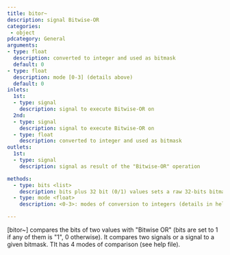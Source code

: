 ```yaml
---
title: bitor~
description: signal Bitwise-OR
categories:
 - object
pdcategory: General
arguments:
- type: float
  description: converted to integer and used as bitmask
  default: 0
- type: float
  description: mode [0-3] (details above)
  default: 0
inlets:
  1st:
  - type: signal
    description: signal to execute Bitwise-OR on
  2nd:
  - type: signal
    description: signal to execute Bitwise-OR on
  - type: float
    description: converted to integer and used as bitmask
outlets:
  1st:
  - type: signal
    description: signal as result of the "Bitwise-OR" operation

methods:
  - type: bits <list>
    description: bits plus 32 bit (0/1) values sets a raw 32-bits bitmask
  - type: mode <float>
    description: <0-3>: modes of conversion to integers (details in help)

---
```


[bitor~] compares the bits of two values with "Bitwise OR" (bits are set to 1 if any of them is "1", 0 otherwise). It compares two signals or a signal to a given bitmask. TIt has 4 modes of comparison (see help file).

